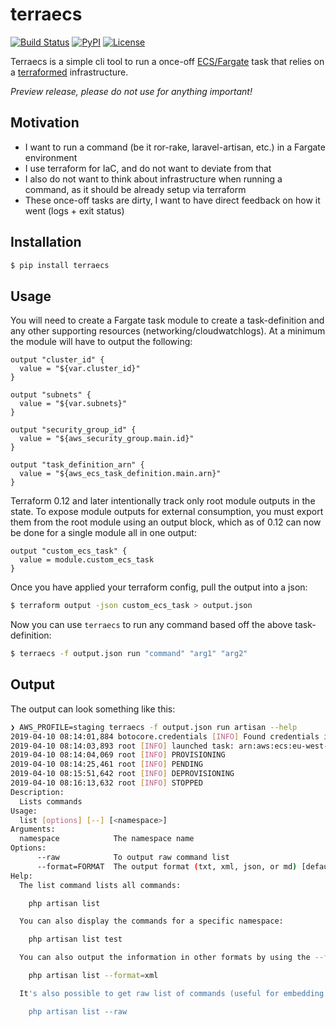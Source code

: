# terraecs

[![Build Status](https://travis-ci.org/lifeofguenter/terraecs.svg?branch=master)](https://travis-ci.org/lifeofguenter/terraecs)
[![PyPI](https://img.shields.io/pypi/v/terraecs.svg)](https://pypi.org/project/terraecs/)
[![License](https://img.shields.io/github/license/lifeofguenter/terraecs.svg)](LICENSE)

Terraecs is a simple cli tool to run a once-off [ECS/Fargate](https://aws.amazon.com/fargate/) task that relies on a [terraformed](https://www.terraform.io/) infrastructure.

_Preview release, please do not use for anything important!_

## Motivation

* I want to run a command (be it ror-rake, laravel-artisan, etc.) in a Fargate environment
* I use terraform for IaC, and do not want to deviate from that
* I also do not want to think about infrastructure when running a command, as it should be already setup via terraform
* These once-off tasks are dirty, I want to have direct feedback on how it went (logs + exit status)

## Installation

```bash
$ pip install terraecs
```

## Usage

You will need to create a Fargate task module to create a task-definition and any other supporting resources (networking/cloudwatchlogs). At a minimum the module will have to output the following:

```hcl
output "cluster_id" {
  value = "${var.cluster_id}"
}

output "subnets" {
  value = "${var.subnets}"
}

output "security_group_id" {
  value = "${aws_security_group.main.id}"
}

output "task_definition_arn" {
  value = "${aws_ecs_task_definition.main.arn}"
}
```

Terraform 0.12 and later intentionally track only root module outputs in the state. To expose module outputs for external consumption, you must export them from the root module using an output block, which as of 0.12 can now be done for a single module all in one output:

```hcl
output "custom_ecs_task" {
  value = module.custom_ecs_task
}
```

Once you have applied your terraform config, pull the output into a json:

```bash
$ terraform output -json custom_ecs_task > output.json
```

Now you can use `terraecs` to run any command based off the above task-definition:

```bash
$ terraecs -f output.json run "command" "arg1" "arg2"
```

## Output

The output can look something like this:

```bash
❯ AWS_PROFILE=staging terraecs -f output.json run artisan --help
2019-04-10 08:14:01,884 botocore.credentials [INFO] Found credentials in shared credentials file: ~/.aws/credentials
2019-04-10 08:14:03,893 root [INFO] launched task: arn:aws:ecs:eu-west-1:1111111111111:task/staging-main/4544cfd6f10e4ff0b16458666362cbd9
2019-04-10 08:14:04,069 root [INFO] PROVISIONING
2019-04-10 08:14:25,461 root [INFO] PENDING
2019-04-10 08:15:51,642 root [INFO] DEPROVISIONING
2019-04-10 08:16:13,632 root [INFO] STOPPED
Description:
  Lists commands
Usage:
  list [options] [--] [<namespace>]
Arguments:
  namespace            The namespace name
Options:
      --raw            To output raw command list
      --format=FORMAT  The output format (txt, xml, json, or md) [default: "txt"]
Help:
  The list command lists all commands:

    php artisan list

  You can also display the commands for a specific namespace:

    php artisan list test

  You can also output the information in other formats by using the --format option:

    php artisan list --format=xml

  It's also possible to get raw list of commands (useful for embedding command runner):

    php artisan list --raw
```
